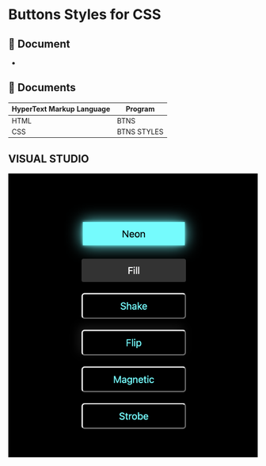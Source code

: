 # Buttons Styles for CSS

## 📑 Document
- 

## 📔 Documents

| HyperText Markup Language | Program |
| ------- | ------------ |
| HTML |   BTNS|
| CSS   | BTNS STYLES |



## VISUAL STUDIO
![BTNS.png](https://raw.githubusercontent.com/LizzyTrevisan/Css_Btns/refs/heads/main/BTNS.png)
